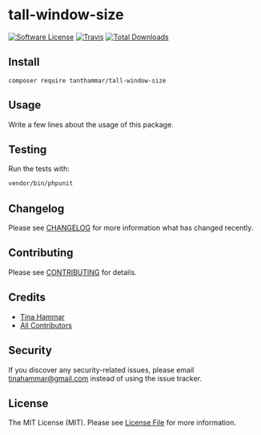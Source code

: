# tall-window-size

[![Software License](https://img.shields.io/badge/license-MIT-brightgreen.svg?style=flat-square)](LICENSE.md)
[![Travis](https://img.shields.io/travis/tanthammar/tall-window-size.svg?style=flat-square)]()
[![Total Downloads](https://img.shields.io/packagist/dt/tanthammar/tall-window-size.svg?style=flat-square)](https://packagist.org/packages/tanthammar/tall-window-size)

## Install
`composer require tanthammar/tall-window-size`

## Usage
Write a few lines about the usage of this package.

## Testing
Run the tests with:

``` bash
vendor/bin/phpunit
```

## Changelog
Please see [CHANGELOG](CHANGELOG.md) for more information what has changed recently.

## Contributing
Please see [CONTRIBUTING](CONTRIBUTING.md) for details.

## Credits

- [Tina Hammar](https://github.com/tanthammar)
- [All Contributors](https://github.com/tanthammar/tall-window-size/contributors)

## Security
If you discover any security-related issues, please email tinahammar@gmail.com instead of using the issue tracker.

## License
The MIT License (MIT). Please see [License File](/LICENSE.md) for more information.